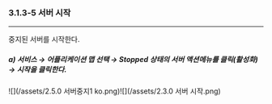 ### 3.1.3-5 서버 시작

---

중지된 서버를 시작한다.

##### a\) 서비스 → 어플리케이션 맵 선택 → Stopped 상태의 서버 액션메뉴를 클릭\(활성화\) → 시작을 클릭한다. 
![](/assets/2.5.0 서버중지1 ko.png)![](/assets/2.3.0 서버 시작.png)



